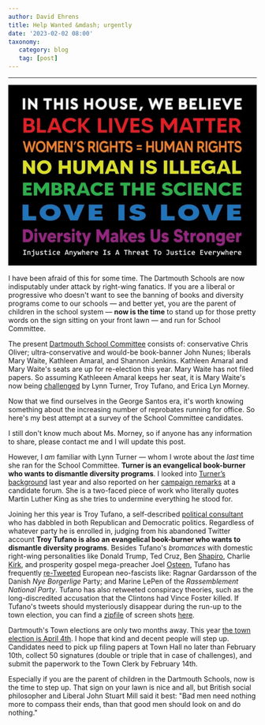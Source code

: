 ```yaml
---
author: David Ehrens
title: Help Wanted &mdash; urgently
date: '2023-02-02 08:00'
taxonomy:
   category: blog
   tag: [post]
---
```

---
 
![](lawn-sign.png)

I have been afraid of this for some time. The Dartmouth Schools are now indisputably under attack by right-wing fanatics. If you are a liberal or progressive who doesn't want to see the banning of books and diversity programs come to our schools — and better yet, you are the parent of children in the school system — **now is the time** to stand up for those pretty words on the sign sitting on your front lawn — and run for School Committee.

The present [Dartmouth School Committee](https://www.dartmouth.school/domain/336) consists of: conservative Chris Oliver; ultra-conservative and would-be book-banner John Nunes; liberals Mary Waite, Kathleen Amaral, and Shannon Jenkins. Kathleen Amaral and Mary Waite's seats are up for re-election this year. Mary Waite has not filed papers. So assuming Kathleeen Amaral keeps her seat, it is Mary Waite's now being [challenged](https://dartmouth.theweektoday.com/article/four-running-school-committee-candidates-file-april-election/62024) by Lynn Turner, Troy Tufano, and Erica Lyn Morney.

Now that we find ourselves in the George Santos era, it's worth knowing something about the increasing number of reprobates running for office. So here's my best attempt at a survey of the School Committee candidates.

I still don't know much about Ms. Morney, so if anyone has any information to share, please contact me and I will update this post.

However, I *am* familiar with Lynn Turner — whom I wrote about the *last* time she ran for the School Committee. **Turner is an evangelical book-burner who wants to dismantle diversity programs**. I looked into [Turner’s background](https://ehrens.substack.com/p/maga-candidate) last year and also reported on her [campaign remarks](https://ehrens.substack.com/p/maga-speaks) at a candidate forum. She is a two-faced piece of work who literally quotes Martin Luther King as she tries to undermine everything he stood for.

Joining her this year is Troy Tufano, a self-described [political consultant](https://www.linkedin.com/in/troy-tufano-9a3a01108?original_referer=https%3A%2F%2Fduckduckgo.com%2F) who has dabbled in both Republican and Democratic politics. Regardless of whatever party he is enrolled in, judging from his abandoned Twitter account **Troy Tufano is also an evangelical book-burner who wants to dismantle diversity programs**. Besides Tufano's *bromances* with domestic right-wing personalities like Donald Trump, Ted Cruz, Ben [Shapiro](https://www.cnn.com/2019/05/11/us/ben-shapiro-bbc-interview-intl/index.html), Charlie [Kirk](https://en.wikipedia.org/wiki/Charlie_Kirk), and prosperity gospel mega-preacher Joel [Osteen](https://www.eonline.com/news/876802/come-hell-or-high-water-inside-joel-osteen-s-60-million-megachurch-empire), Tufano has frequently [re-Tweeted](https://twitter.com/realtroytufano) European neo-fascists like: Ragnar Gardarsson of the Danish *Nye Borgerlige* Party; and Marine LePen of the *Rassemblement National Party*. Tufano has also retweeted conspiracy theories, such as the long-discredited accusation that the Clintons had Vince Foster killed. If Tufano's tweets should mysteriously disappear during the run-up to the town election, you can find a [zipfile](https://app.box.com/s/js56q2u4bx4llf2zxw1bd6hdx3hebayt) of screen shots [here](https://app.box.com/s/js56q2u4bx4llf2zxw1bd6hdx3hebayt).

Dartmouth's Town elections are only two months away. This year [the town election is April 4th](https://www.town.dartmouth.ma.us/town-clerk/files/2023-calendar). I hope that kind and decent people will step up. Candidates need to pick up filing papers at Town Hall no later than February 10th, collect 50 signatures (double or triple that in case of challenges), and submit the paperwork to the Town Clerk by February 14th.

Especially if you are the parent of children in the Dartmouth Schools, now is the time to step up. That sign on your lawn is nice and all, but British social philosopher and Liberal John Stuart Mill said it best: "Bad men need nothing more to compass their ends, than that good men should look on and do nothing."



